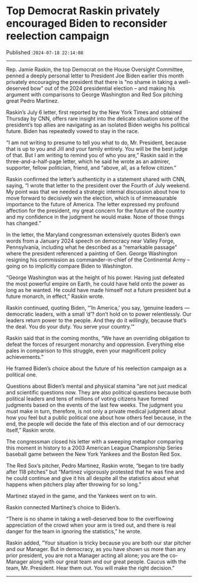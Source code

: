 # Top Democrat Raskin privately encouraged Biden to reconsider reelection campaign

Published :`2024-07-18 22:14:08`

---

Rep. Jamie Raskin, the top Democrat on the House Oversight Committee, penned a deeply personal letter to President Joe Biden earlier this month privately encouraging the president that there is “no shame in taking a well-deserved bow” out of the 2024 presidential election – and making his argument with comparisons to George Washington and Red Sox pitching great Pedro Martinez.

Raskin’s July 6 letter, first reported by the New York Times and obtained Thursday by CNN, offers rare insight into the delicate situation some of the president’s top allies are navigating as an isolated Biden weighs his political future. Biden has repeatedly vowed to stay in the race.

“I am not writing to presume to tell you what to do, Mr. President, because that is up to you and Jill and your family entirely. You will be the best judge of that. But I am writing to remind you of who you are,” Raskin said in the three-and-a-half-page letter, which he said he wrote as an admirer, supporter, fellow politician, friend, and “above, all, as a fellow citizen.”

Raskin confirmed the letter’s authenticity in a statement shared with CNN, saying, “I wrote that letter to the president over the Fourth of July weekend. My point was that we needed a strategic internal discussion about how to move forward to decisively win the election, which is of immeasurable importance to the future of America. The letter expressed my profound affection for the president, my great concern for the future of the country and my confidence in the judgment he would make. None of those things has changed.”

In the letter, the Maryland congressman extensively quotes Biden’s own words from a January 2024 speech on democracy near Valley Forge, Pennsylvania, including what he described as a “remarkable passage” where the president referenced a painting of Gen. George Washington resigning his commission as commander-in-chief of the Continental Army – going on to implicitly compare Biden to Washington.

“George Washington was at the height of his power. Having just defeated the most powerful empire on Earth, he could have held onto the power as long as he wanted. He could have made himself not a future president but a future monarch, in effect,” Raskin wrote.

Raskin continued, quoting Biden, “’In America,’ you say, ‘genuine leaders — democratic leaders, with a small ‘d’? don’t hold on to power relentlessly. Our leaders return power to the people. And they do it willingly, because that’s the deal. You do your duty. You serve your country.’”

Raskin said that in the coming months, “We have an overriding obligation to defeat the forces of resurgent monarchy and oppression. Everything else pales in comparison to this struggle, even your magnificent policy achievements.”

He framed Biden’s choice about the future of his reelection campaign as a political one.

Questions about Biden’s mental and physical stamina “are not just medical and scientific questions now. They are also political questions because both political leaders and tens of millions of voting citizens have formed judgments based on the events of the last few weeks. The judgment you must make in turn, therefore, is not only a private medical judgment about how you feel but a public political one about how others feel because, in the end, the people will decide the fate of this election and of our democracy itself,” Raskin wrote.

The congressman closed his letter with a sweeping metaphor comparing this moment in history to a 2003 American League Championship Series baseball game between the New York Yankees and the Boston Red Sox.

The Red Sox’s pitcher, Pedro Martinez, Raskin wrote, “began to tire badly after 118 pitches” but “Martinez vigorously protested that he was fine and he could continue and give it his all despite all the statistics about what happens when pitchers play after throwing for so long.”

Martinez stayed in the game, and the Yankees went on to win.

Raskin connected Martinez’s choice to Biden’s.

“There is no shame in taking a well-deserved bow to the overflowing appreciation of the crowd when your arm is tired out, and there is real danger for the team in ignoring the statistics,” he wrote.

Raskin added, ”Your situation is tricky because you are both our star pitcher and our Manager. But in democracy, as you have shown us more than any prior president, you are not a Manager acting all alone; you are the co-Manager along with our great team and our great people. Caucus with the team, Mr. President. Hear them out. You will make the right decision.”

---

